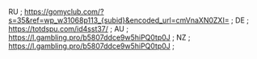 RU ; https://gomyclub.com/?s=35&ref=wp_w31068p113_{subid}&encoded_url=cmVnaXN0ZXI= ;
DE ; https://totdspu.com/id4sst37/ ;
AU ; https://l.gambling.pro/b5807ddce9w5hiPQ0tp0J ;
NZ ; https://l.gambling.pro/b5807ddce9w5hiPQ0tp0J ;
